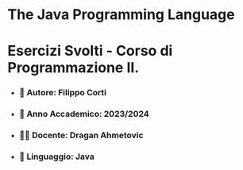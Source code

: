 # The Java Programming Language



<h1>Esercizi Svolti - Corso di Programmazione II. </h1>
<ul>
  <li> <h3> 👤 Autore: <b>Filippo Corti</b> </h3> </li>
  <li> <h3> 📙 Anno Accademico: 2023/2024 </h3> </li>
  <li> <h3> 🧑‍🏫 Docente: Dragan Ahmetovic </h3> </li>
  <li> <h3> 💎 Linguaggio: Java </h3> </li>
</ul>

